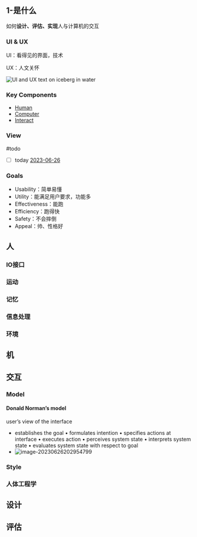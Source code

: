 ## 1-是什么

如何**设计、评估、实现**人与计算机的交互

### UI & UX

UI：看得见的界面，技术

UX：人文关怀

![UI and UX text on iceberg in water](https://pic-1257412153.cos.ap-nanjing.myqcloud.com/images/2023/06/26/ui-vs-ux-differences-744x400-1-f623e7.png)

### Key Components

- [Human](Final%20Exam.md#人)
- [Computer](Final%20Exam.md#机)
- [Interact](Final%20Exam.md#交互)

### View

#todo

- [ ] today [2023-06-26](2023-06-26)


### Goals

- Usability：简单易懂
- Utility：能满足用户要求，功能多
- Effectiveness：能跑
- Efficiency：跑得快
- Safety：不会摔倒
- Appeal：帅、性格好

## 人

### IO接口



### 运动



### 记忆



### 信息处理



### 环境





## 机





## 交互

### Model

#### Donald Norman’s model

user’s view of the interface

- establishes the goal
  • formulates intention
  • specifies actions at interface
  • executes action
  • perceives system state
  • interprets system state
  • evaluates system state with respect to goal
- ![image-20230626202954799](https://pic-1257412153.cos.ap-nanjing.myqcloud.com/images/2023/06/26/image-20230626202954799-96c1a5.png)


### Style

### 人体工程学



## 设计





## 评估